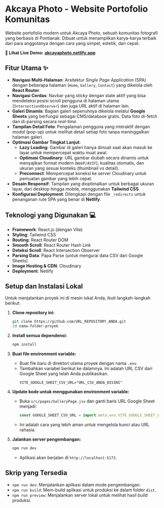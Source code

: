 # Akcaya Photo - Website Portofolio Komunitas

Website portofolio modern untuk Akcaya Photo, sebuah komunitas fotografi yang berbasis di Pontianak. Dibuat untuk menampilkan karya-karya terbaik dari para anggotanya dengan cara yang simpel, estetik, dan cepat.

**🚀 Lihat Live Demo:** [**akcayaphoto.netlify.app**](https://www.google.com/search?q=https://akcayaphoto.netlify.app/)

## Fitur Utama ✨

-  **Navigasi Multi-Halaman**: Arsitektur _Single Page Application_ (SPA) dengan beberapa halaman (`Home`, `Gallery`, `Contact`) yang dikelola oleh **React Router**.
-  **Navigasi Cerdas**: Navbar yang _sticky_ dengan state aktif yang bisa mendeteksi posisi scroll pengguna di halaman utama (`IntersectionObserver`) dan juga URL aktif di halaman lain.
-  **Galeri Dinamis**: Bagian galeri sepenuhnya dikelola melalui **Google Sheets** yang berfungsi sebagai CMS/database gratis. Data foto di-fetch dan di-parsing secara _real-time_.
-  **Tampilan Detail Foto**: Pengalaman pengguna yang interaktif dengan _modal_ (pop-up) untuk melihat detail setiap foto tanpa meninggalkan halaman galeri.
-  **Optimasi Gambar Tingkat Lanjut**:
   -  **Lazy Loading**: Gambar di galeri hanya dimuat saat akan masuk ke layar untuk mempercepat waktu muat awal.
   -  **Optimasi Cloudinary**: URL gambar diubah secara dinamis untuk menyajikan format modern (`WebP/AVIF`), kualitas otomatis, dan ukuran yang sesuai konteks (thumbnail vs detail).
   -  **Preconnect**: Mempercepat koneksi ke server Cloudinary untuk pemuatan gambar yang lebih cepat.
-  **Desain Responsif**: Tampilan yang dioptimalkan untuk berbagai ukuran layar, dari desktop hingga mobile, menggunakan **Tailwind CSS**.
-  **Konfigurasi Deployment**: Dilengkapi dengan file `_redirects` untuk penanganan rute SPA yang benar di **Netlify**.

## Teknologi yang Digunakan 💻

-  **Framework**: React.js (dengan Vite)
-  **Styling**: Tailwind CSS
-  **Routing**: React Router DOM
-  **Smooth Scroll**: React Router Hash Link
-  **Deteksi Scroll**: React Intersection Observer
-  **Parsing Data**: Papa Parse (untuk mengurai data CSV dari Google Sheets)
-  **Image Hosting & CDN**: Cloudinary
-  **Deployment**: Netlify

## Setup dan Instalasi Lokal

Untuk menjalankan proyek ini di mesin lokal Anda, ikuti langkah-langkah berikut:

1. **Clone repository ini:**

   ```bash
   git clone https://github.com/URL_REPOSITORY_ANDA.git
   cd nama-folder-proyek
   ```

2. **Install semua dependensi:**

   ```bash
   npm install
   ```

3. **Buat file environment variable:**

   -  Buat file baru di direktori utama proyek dengan nama `.env`.
   -  Tambahkan variabel berikut ke dalamnya. Ini adalah URL CSV dari Google Sheet yang telah Anda publikasikan.
      ```
      VITE_GOOGLE_SHEET_CSV_URL="URL_CSV_ANDA_DISINI"
      ```

4. **Update kode untuk menggunakan environment variable:**

   -  Buka `src/pages/GalleryPage.jsx` dan ganti baris URL Google Sheet menjadi:
      ```javascript
      const GOOGLE_SHEET_CSV_URL = import.meta.env.VITE_GOOGLE_SHEET_CSV_URL;
      ```
   -  Ini adalah cara yang lebih aman untuk mengelola kunci atau URL rahasia.

5. **Jalankan server pengembangan:**

   ```bash
   npm run dev
   ```

   -  Aplikasi akan berjalan di `http://localhost:5173`.

## Skrip yang Tersedia

-  `npm run dev`: Menjalankan aplikasi dalam mode pengembangan.
-  `npm run build`: Mem-build aplikasi untuk produksi ke dalam folder `dist`.
-  `npm run preview`: Menjalankan server lokal untuk melihat hasil build produksi.

